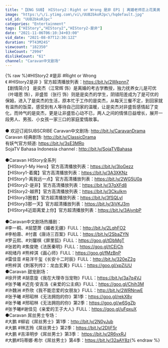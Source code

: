 ```yaml
---
title: "【ENG SUB】 HIStory2：Right or Wrong 是非 EP1 | 离婚老师恋上花美男 | Caravan中文剧场"
image: "https:\/\/i.ytimg.com\/vi\/UUB2bkoRJpc\/hqdefault.jpg"
vid_id: "UUB2bkoRJpc"
categories: "Entertainment"
tags: ["HIStory","HIStory2","HIStory2-是非"]
date: "2021-11-06T06:10:34+03:00"
vid_date: "2021-08-07T12:30:12Z"
duration: "PT43M24S"
viewcount: "182350"
likeCount: "2994"
dislikeCount: "61"
channel: "Caravan中文剧场"
---
```

{% raw %}#HIStory2 #是非 #Right or Wrong<br /> 《 #HIStory2是非 》官方超清播放列表：<a rel="nofollow" target="blank" href="https://bit.ly/2Wkpnn7">https://bit.ly/2Wkpnn7</a><br />【剧情简介】 是奕杰（江常辉 饰）是离婚的考古学教授，独力抚养女儿是可优（叶翊恩 饰），非盛哲（张行 饰）则是是奕杰的学生，阴错阳差成为了是可优的保姆，进入了是奕杰的生活，原本忙于工作的是奕杰，从每天三餐不定，到回家就有温热的饭菜，感受到有人等待自己回家的温暖，让是奕杰对非盛哲感情起了变化，而帅气的是奕杰，更是让非盛哲心动不已，两人之间的情愫日益增长，展开一段男人、男孩、小女孩一家三口的家庭爱情故事。<br /><br /> ● 欢迎订阅SUBSCRIBE Caravan中文剧场: <a rel="nofollow" target="blank" href="http://bit.ly/CaravanDrama">http://bit.ly/CaravanDrama</a><br /> Caravan 经典剧场: <a rel="nofollow" target="blank" href="http://bit.ly/ClassicDrama">http://bit.ly/ClassicDrama</a><br /> 有妖气官方频道: <a rel="nofollow" target="blank" href="https://bit.ly/3sE3MRo">https://bit.ly/3sE3MRo</a> <br />SojaTV Bahasa Indonesia channel : <a rel="nofollow" target="blank" href="http://bit.ly/SojaTVBahasa">http://bit.ly/SojaTVBahasa</a> <br /><br />●Caravan HIStory全系列<br />【HIStory1-My Hero】官方高清播放列表：<a rel="nofollow" target="blank" href="https://bit.ly/3loGezz">https://bit.ly/3loGezz</a><br />【HIStory1-着魔】官方高清播放列表：<a rel="nofollow" target="blank" href="https://bit.ly/3A3XKNz">https://bit.ly/3A3XKNz</a><br />【HIStory1-离我远一点】官方高清播放列表：<a rel="nofollow" target="blank" href="https://bit.ly/2WG5U0a">https://bit.ly/2WG5U0a</a><br />【HIStory2-是非】官方高清播放列表：<a rel="nofollow" target="blank" href="https://bit.ly/37gXFd8">https://bit.ly/37gXFd8</a><br />【HIStory2-越界】官方高清播放列表：<a rel="nofollow" target="blank" href="https://bit.ly/3Ckulkm">https://bit.ly/3Ckulkm</a><br />【HIStory3圈套】官方超清播放列表：<a rel="nofollow" target="blank" href="https://bit.ly/3fSQLyI">https://bit.ly/3fSQLyI</a> <br />【HIStory3那一天】官方超清播放列表：<a rel="nofollow" target="blank" href="https://bit.ly/3iVKJ3m">https://bit.ly/3iVKJ3m</a><br />【HIStory4近距离爱上你】官方超清播放列表：<a rel="nofollow" target="blank" href="https://bit.ly/3AiynbP">https://bit.ly/3AiynbP</a><br /><br />●Caravan中文剧场热播剧： <br />#李一桐、#屈楚萧《媚者无疆》FULL：<a rel="nofollow" target="blank" href="http://bit.ly/2LqhFO2">http://bit.ly/2LqhFO2</a> <br />#李柏蓉、#付嘉《唐诗三百案》FULL：<a rel="nofollow" target="blank" href="https://bit.ly/2SbaZYN">https://bit.ly/2SbaZYN</a><br /> #罗云熙、#刘馨棋《屏里狐》FULL：<a rel="nofollow" target="blank" href="https://goo.gl/tDbMgT">https://goo.gl/tDbMgT</a><br /> #张若昀 #焦俊艳《法医秦明》FULL：<a rel="nofollow" target="blank" href="https://goo.gl/tCEjCh">https://goo.gl/tCEjCh</a> <br />#祝绪丹 #熊梓淇《画心师》FULL：<a rel="nofollow" target="blank" href="https://goo.gl/fMzBnP">https://goo.gl/fMzBnP</a> <br />#雷佳音 #易洋千玺《长安十二时辰》FULL：<a rel="nofollow" target="blank" href="http://bit.ly/320eZ2g">http://bit.ly/320eZ2g</a> <br />#熊梓淇《刺客列传2：龙血玄黄》FULL：<a rel="nofollow" target="blank" href="https://goo.gl/xpZiUU">https://goo.gl/xpZiUU</a><br />●Caravan 甜宠剧场：<br /> #徐开骋 #胡意旋《我在大理寺当宠物》FULL：<a rel="nofollow" target="blank" href="https://bit.ly/3a7q4VJ">https://bit.ly/3a7q4VJ</a><br /> #张予曦 #迈克·安吉洛《亲爱的公主病》FULL：<a rel="nofollow" target="blank" href="https://goo.gl/Chih3M">https://goo.gl/Chih3M</a><br /> #许魏洲 #乔欣《我不能恋爱的女朋友》FULL：<a rel="nofollow" target="blank" href="http://bit.ly/2WRNnwE">http://bit.ly/2WRNnwE</a> <br />#张予曦 #邢昭林《无法拥抱的你》第1季：<a rel="nofollow" target="blank" href="https://goo.gl/rekX8v">https://goo.gl/rekX8v</a> <br />#张予曦 #邢昭林《无法拥抱的你》第2季：<a rel="nofollow" target="blank" href="https://goo.gl/w6SgZb">https://goo.gl/w6SgZb</a> <br />#张予曦#谢佳见《亲爱的王子大人》FULL：<a rel="nofollow" target="blank" href="https://goo.gl/uFqxuX">https://goo.gl/uFqxuX</a><br />●Caravan 屌丝男士专场：<br /> #大鹏 #柳岩《屌丝男士》第1季：<a rel="nofollow" target="blank" href="http://bit.ly/2N0yJub">http://bit.ly/2N0yJub</a> <br /> #大鹏 #林志玲《屌丝男士》第2季：<a rel="nofollow" target="blank" href="https://bit.ly/2DIjF5r">https://bit.ly/2DIjF5r</a> <br /> #大鹏 #吉泽明步《屌丝男士》第3季： <a rel="nofollow" target="blank" href="https://bit.ly/2R6vxRJ">https://bit.ly/2R6vxRJ</a> <br /> #大鹏#玛蒂娜·希尔《屌丝男士》第4季：<a rel="nofollow" target="blank" href="https://bit.ly/32aAY8z">https://bit.ly/32aAY8z</a>{% endraw %}
